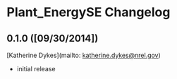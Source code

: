 # Plant_EnergySE Changelog

## 0.1.0 ([09/30/2014])

[Katherine Dykes](mailto: katherine.dykes@nrel.gov)

- initial release
